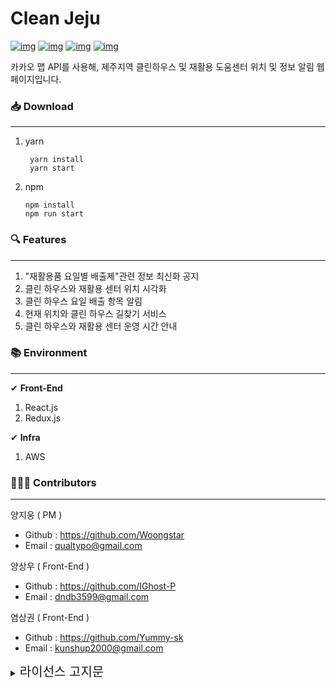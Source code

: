# Clean Jeju

[![img](https://camo.githubusercontent.com/2cfe64a6b94c3c17464c04567ae35986e06fd8df8228fb373864152adad57bb7/68747470733a2f2f696d672e736869656c64732e696f2f6769746875622f6973737565732f436c65616e2d486f7573652d4a656a752f436c65616e2d486f7573652d4a656a75)](https://camo.githubusercontent.com/2cfe64a6b94c3c17464c04567ae35986e06fd8df8228fb373864152adad57bb7/68747470733a2f2f696d672e736869656c64732e696f2f6769746875622f6973737565732f436c65616e2d486f7573652d4a656a752f436c65616e2d486f7573652d4a656a75) [![img](https://camo.githubusercontent.com/049b077fa37eafeb0c01284794474e95a9417441602f3c23ed439fdac8232371/68747470733a2f2f696d672e736869656c64732e696f2f6769746875622f666f726b732f436c65616e2d486f7573652d4a656a752f436c65616e2d486f7573652d4a656a75)](https://camo.githubusercontent.com/049b077fa37eafeb0c01284794474e95a9417441602f3c23ed439fdac8232371/68747470733a2f2f696d672e736869656c64732e696f2f6769746875622f666f726b732f436c65616e2d486f7573652d4a656a752f436c65616e2d486f7573652d4a656a75) [![img](https://camo.githubusercontent.com/428e29f6bd69e4dc812e7288c8c3238bd18def16ea867f20360c65727956efbe/68747470733a2f2f696d672e736869656c64732e696f2f6769746875622f73746172732f436c65616e2d486f7573652d4a656a752f436c65616e2d486f7573652d4a656a75)](https://camo.githubusercontent.com/428e29f6bd69e4dc812e7288c8c3238bd18def16ea867f20360c65727956efbe/68747470733a2f2f696d672e736869656c64732e696f2f6769746875622f73746172732f436c65616e2d486f7573652d4a656a752f436c65616e2d486f7573652d4a656a75) [![img](https://camo.githubusercontent.com/ace29fb45f78771cee535c2488c72372be01058dc343f87a823259297651e7cb/68747470733a2f2f696d672e736869656c64732e696f2f6769746875622f6c6963656e73652f436c65616e2d486f7573652d4a656a752f436c65616e2d486f7573652d4a656a75)](https://camo.githubusercontent.com/ace29fb45f78771cee535c2488c72372be01058dc343f87a823259297651e7cb/68747470733a2f2f696d672e736869656c64732e696f2f6769746875622f6c6963656e73652f436c65616e2d486f7573652d4a656a752f436c65616e2d486f7573652d4a656a75)

카카오 맵 API를 사용해, 제주지역 클린하우스 및 재활용 도움센터 위치 및 정보 알림 웹페이지입니다.



### 📥 Download

------

1. yarn

   ```
    yarn install 
    yarn start
   ```

2. npm

   ```
   npm install
   npm run start
   ```



### 🔍 Features

------

1. "재활용품 요일별 배출제"관련 정보 최신화 공지
2. 클린 하우스와 재활용 센터 위치 시각화
3. 클린 하우스 요일 배출 항목 알림
4. 현재 위치와 클린 하우스 길찾기 서비스
5. 클린 하우스와 재활용 센터 운영 시간 안내

### 📚 Environment

------

✔ **Front-End**

1. React.js
2. Redux.js



✔ **Infra**

1. AWS



### 👨‍👨‍👦 Contributors

------



양지웅 ( PM )

- Github : https://github.com/Woongstar
- Email : [qualtypo@gmail.com](mailto:qualtypo@gmail.com)

양상우 ( Front-End ) 

+ Github : https://github.com/IGhost-P
+  Email : dndb3599@gmail.com

염상권 ( Front-End ) 

+ Github : https://github.com/Yummy-sk 
+ Email : kunshup2000@gmail.com

<details>
    <summary><span style="font-size: 20px">
        라이선스 고지문
        </span></summary>
    <div markdown="1">
<br/><br/>
<h1>OSS Notice | Clean-House-Jeju</h1>
<br/><br/>
This application is Copyright © (owner name). All rights reserved.
<br/><br/>
The following sets forth attribution notices for third party software that may be contained in this application.
<br/><br/>
<h4>
    @testing-library/user-event
        </h4>
<br/><br/>
https://github.com/testing-library/user-event
<br/><br/>
Copyright 2020 Giorgio Polvara
<br/><br/>
MIT License
<br/><br/>
<h4>
    
   axios     </h4>
<br/><br/>
https://github.com/axios/axios
<br/><br/>
Copyright 2014-present Matt Zabriskie
<br/><br/>
MIT License
<br/><br/>
<h4>
    Bootstrap
        </h4>
<br/><br/>
https://github.com/twbs/bootstrap/
<br/><br/>
Copyright 2011-2017 Twitter, Inc.
<br/><br/>
Copyright 2011-2017 The Bootstrap Authors
<br/><br/>
MIT License
<br/><br/>
<h4>
    Create React App
        </h4>
<br/><br/>
https://github.com/facebook/create-react-app
<br/><br/>
Copyright 2013-present, Facebook, Inc.
<br/><br/>
MIT License
<br/><br/>
       <h4>Facebook React</h4>
<br/><br/>
https://github.com/facebook/react
<br/><br/>
Copyright 2013-present, Facebook, Inc.
<br/><br/>
MIT License
<br/><br/>
        <h4>
            jest-dom
        </h4>
<br/><br/>
https://github.com/testing-library/jest-dom
<br/><br/>
Copyright 2017 Kent C. Dodds
<br/><br/>
MIT License
<br/><br/>
        <h4>
            Material-UI
        </h4>
<br/><br/>
https://github.com/mui-org/material-ui
<br/><br/>
Copyright 2014 Call-Em-All
<br/><br/>
MIT License
<br/><br/>
        <h4>
            React Icons
        </h4>
<br/><br/>
https://github.com/react-icons/react-icons
<br/><br/>
Copyright 2018 kamijin_fanta
<br/><br/>
MIT License
<br/><br/>
        <h4>React Redux</h4>
<br/><br/>
https://github.com/reduxjs/react-redux
<br/><br/>
Copyright 2015-present Dan Abramov
<br/><br/>
MIT License
<br/><br/>
        <h4>
            React Testing Library
        </h4>
<br/><br/>
https://github.com/testing-library/react-testing-library
<br/><br/>
Copyright 2017 Kent C. Dodds
<br/><br/>
MIT License
<br/><br/>
        <h4>
            react-accessible-accordion
        </h4>
<br/><br/>
https://github.com/springload/react-accessible-accordion
<br/><br/>
MIT License
<br/><br/>
        <h4>
            React-Bootstrap
        </h4>
<br/><br/>
https://github.com/react-bootstrap/react-bootstrap
<br/><br/>
Copyright 2014-present Stephen J. Collings, Matthew Honnibal, Pieter Vanderwerff
<br/><br/>
MIT License
<br/><br/>
        <h4>
            react-infinite-scroll-component
        </h4>
<br/><br/>
https://github.com/ankeetmaini/react-infinite-scroll-component
<br/><br/>
Copyright Ankeet Maini
<br/><br/>
MIT License
<br/><br/>
        <h4>
            Redux
        </h4>
<br/><br/>
https://github.com/reduxjs/redux
<br/><br/>
Copyright 2015-present Dan Abramov
<br/><br/>
MIT License
<br/><br/>
        <h4>
            Redux DevTools Extension
        </h4>
<br/><br/>
https://github.com/zalmoxisus/redux-devtools-extension
<br/><br/>
Copyright 2015-present Mihail Diordiev
<br/><br/>
MIT License
<br/><br/>
        <h4>
            Redux Thunk
        </h4>
<br/><br/>
https://github.com/reduxjs/redux-thunk
<br/><br/>
Copyright 2015-present Dan Abramov
<br/><br/>
MIT License
<br/><br/>
        <h4>
            styled-components
        </h4>
<br/><br/>
https://github.com/styled-components/styled-components
<br/><br/>
Copyright 2016-present Glen Maddern and Maximilian Stoiber
<br/><br/>
MIT License
<br/><br/>
        <h4>
            styled-reset
        </h4>
<br/><br/>
https://github.com/zacanger/styled-reset
<br/><br/>
Copyright Zac Anger
<br/><br/>
GNU Lesser General Public License v3.0 or later
<br/><br/>
        <h4>
            web-vitals
        </h4>
<br/><br/>
https://github.com/GoogleChrome/web-vitals
<br/><br/>
Copyright 2020 Google LLC
<br/><br/>
Apache License 2.0
<br/><br/>
       <hr/>
       <h3>GNU Lesser General Public License v3.0 or later</h3>
<br/><br/>
GNU LESSER GENERAL PUBLIC LICENSE
<br/><br/>
Version 3, 29 June 2007
<br/><br/>
Copyright (C) 2007 Free Software Foundation, Inc. 
<br/><br/>
Everyone is permitted to copy and distribute verbatim copies of this license document, but changing it is not allowed.
<br/><br/>
This version of the GNU Lesser General Public License incorporates the terms and conditions of version 3 of the GNU General Public License, supplemented by the additional permissions listed below.
<br/><br/>
   0. Additional Definitions.
<br/>
<br/>
<br/>
      As used herein, "this License" refers to version 3 of the GNU Lesser General Public License, and the "GNU GPL" refers to version 3 of the GNU General Public License.
<br/>
<br/>
<br/>
      "The Library" refers to a covered work governed by this License, other than an Application or a Combined Work as defined below.
<br/>
<br/>
<br/>
      An "Application" is any work that makes use of an interface provided by the Library, but which is not otherwise based on the Library. Defining a subclass of a class defined by the Library is deemed a mode of using an interface provided by the Library.
<br/>
<br/>
<br/>
      A "Combined Work" is a work produced by combining or linking an Application with the Library. The particular version of the Library with which the Combined Work was made is also called the "Linked Version".
<br/>
<br/>
<br/>
      The "Minimal Corresponding Source" for a Combined Work means the Corresponding Source for the Combined Work, excluding any source code for portions of the Combined Work that, considered in isolation, are based on the Application, and not on the Linked Version.
<br/>
<br/>
<br/><br/>
      The "Corresponding Application Code" for a Combined Work means the object code and/or source code for the Application, including any data and utility programs needed for reproducing the Combined Work from the Application, but excluding the System Libraries of the Combined Work.
<br/><br/>
   1. Exception to Section 3 of the GNU GPL.
<br/><br/>
   You may convey a covered work under sections 3 and 4 of this License without being bound by section 3 of the GNU GPL.
<br/><br/>
   2. Conveying Modified Versions.
<br/><br/>
   If you modify a copy of the Library, and, in your modifications, a facility refers to a function or data to be supplied by an Application that uses the facility (other than as an argument passed when the facility is invoked), then you may convey a copy of the modified version:
<br/><br/>
      a) under this License, provided that you make a good faith effort to ensure that, in the event an Application does not supply the function or data, the facility still operates, and performs whatever part of its purpose remains meaningful, or
<br/><br/>
      b) under the GNU GPL, with none of the additional permissions of this License applicable to that copy.
<br/><br/>
   3. Object Code Incorporating Material from Library Header Files.
<br/><br/>
   The object code form of an Application may incorporate material from a header file that is part of the Library. You may convey such object code under terms of your choice, provided that, if the incorporated material is not limited to numerical parameters, data structure layouts and accessors, or small macros, inline functions and templates (ten or fewer lines in length), you do both of the following:
<br/><br/>
      a) Give prominent notice with each copy of the object code that the Library is used in it and that the Library and its use are covered by this License.
<br/><br/>
      b) Accompany the object code with a copy of the GNU GPL and this license document.
<br/><br/>
   4. Combined Works.
<br/><br/>
   You may convey a Combined Work under terms of your choice that, taken together, effectively do not restrict modification of the portions of the Library contained in the Combined Work and reverse engineering for debugging such modifications, if you also do each of the following:
<br/><br/>
      a) Give prominent notice with each copy of the Combined Work that the Library is used in it and that the Library and its use are covered by this License.
<br/><br/>
      b) Accompany the Combined Work with a copy of the GNU GPL and this license document.
<br/><br/>
      c) For a Combined Work that displays copyright notices during execution, include the copyright notice for the Library among these notices, as well as a reference directing the user to the copies of the GNU GPL and this license document.
<br/><br/>
      d) Do one of the following:
<br/><br/>
         0) Convey the Minimal Corresponding Source under the terms of this License, and the Corresponding Application Code in a form suitable for, and under terms that permit, the user to recombine or relink the Application with a modified version of the Linked Version to produce a modified Combined Work, in the manner specified by section 6 of the GNU GPL for conveying Corresponding Source.
<br/><br/>
         1) Use a suitable shared library mechanism for linking with the Library. A suitable mechanism is one that (a) uses at run time a copy of the Library already present on the user's computer system, and (b) will operate properly with a modified version of the Library that is interface-compatible with the Linked Version.
<br/><br/>
      e) Provide Installation Information, but only if you would otherwise be required to provide such information under section 6 of the GNU GPL, and only to the extent that such information is necessary to install and execute a modified version of the Combined Work produced by recombining or relinking the Application with a modified version of the Linked Version. (If you use option 4d0, the Installation Information must accompany the Minimal Corresponding Source and Corresponding Application Code. If you use option 4d1, you must provide the Installation Information in the manner specified by section 6 of the GNU GPL for conveying Corresponding Source.)
<br/><br/>
   5. Combined Libraries.
<br/><br/>
   You may place library facilities that are a work based on the Library side by side in a single library together with other library facilities that are not Applications and are not covered by this License, and convey such a combined library under terms of your choice, if you do both of the following:
<br/><br/>
      a) Accompany the combined library with a copy of the same work based on the Library, uncombined with any other library facilities, conveyed under the terms of this License.
<br/><br/>
      b) Give prominent notice with the combined library that part of it is a work based on the Library, and explaining where to find the accompanying uncombined form of the same work.
<br/><br/>
   6. Revised Versions of the GNU Lesser General Public License.
<br/><br/>
   The Free Software Foundation may publish revised and/or new versions of the GNU Lesser General Public License from time to time. Such new versions will be similar in spirit to the present version, but may differ in detail to address new problems or concerns.
<br/><br/>
   Each version is given a distinguishing version number. If the Library as you received it specifies that a certain numbered version of the GNU Lesser General Public License "or any later version" applies to it, you have the option of following the terms and conditions either of that published version or of any later version published by the Free Software Foundation. If the Library as you received it does not specify a version number of the GNU Lesser General Public License, you may choose any version of the GNU Lesser General Public License ever published by the Free Software Foundation.
<br/><br/>
   If the Library as you received it specifies that a proxy can decide whether future versions of the GNU Lesser General Public License shall apply, that proxy's public statement of acceptance of any version is permanent authorization for you to choose that version for the Library.
<br/><br/>

<h3>Apache License 2.0</h3>
<br/><br/>
      Apache License
<br/><br/>
      Version 2.0, January 2004
<br/><br/>
      http://www.apache.org/licenses/
<br/><br/>
TERMS AND CONDITIONS FOR USE, REPRODUCTION, AND DISTRIBUTION
<br/><br/>
1. Definitions.
<br/><br/>
"License" shall mean the terms and conditions for use, reproduction, and distribution as defined by Sections 1 through 9 of this document.
<br/><br/>
"Licensor" shall mean the copyright owner or entity authorized by the copyright owner that is granting the License.
<br/><br/>
"Legal Entity" shall mean the union of the acting entity and all other entities that control, are controlled by, or are under common control with that entity. For the purposes of this definition, "control" means (i) the power, direct or indirect, to cause the direction or management of such entity, whether by contract or otherwise, or (ii) ownership of fifty percent (50%) or more of the outstanding shares, or (iii) beneficial ownership of such entity.
<br/><br/>
"You" (or "Your") shall mean an individual or Legal Entity exercising permissions granted by this License.
<br/><br/>
"Source" form shall mean the preferred form for making modifications, including but not limited to software source code, documentation source, and configuration files.
<br/><br/>
"Object" form shall mean any form resulting from mechanical transformation or translation of a Source form, including but not limited to compiled object code, generated documentation, and conversions to other media types.
<br/><br/>
"Work" shall mean the work of authorship, whether in Source or Object form, made available under the License, as indicated by a copyright notice that is included in or attached to the work (an example is provided in the Appendix below).
<br/><br/>
"Derivative Works" shall mean any work, whether in Source or Object form, that is based on (or derived from) the Work and for which the editorial revisions, annotations, elaborations, or other modifications represent, as a whole, an original work of authorship. For the purposes of this License, Derivative Works shall not include works that remain separable from, or merely link (or bind by name) to the interfaces of, the Work and Derivative Works thereof.
<br/><br/>
"Contribution" shall mean any work of authorship, including the original version of the Work and any modifications or additions to that Work or Derivative Works thereof, that is intentionally submitted to Licensor for inclusion in the Work by the copyright owner or by an individual or Legal Entity authorized to submit on behalf of the copyright owner. For the purposes of this definition, "submitted" means any form of electronic, verbal, or written communication sent to the Licensor or its representatives, including but not limited to communication on electronic mailing lists, source code control systems, and issue tracking systems that are managed by, or on behalf of, the Licensor for the purpose of discussing and improving the Work, but excluding communication that is conspicuously marked or otherwise designated in writing by the copyright owner as "Not a Contribution."
<br/><br/>
"Contributor" shall mean Licensor and any individual or Legal Entity on behalf of whom a Contribution has been received by Licensor and subsequently incorporated within the Work.
<br/><br/>
2. Grant of Copyright License. Subject to the terms and conditions of this License, each Contributor hereby grants to You a perpetual, worldwide, non-exclusive, no-charge, royalty-free, irrevocable copyright license to reproduce, prepare Derivative Works of, publicly display, publicly perform, sublicense, and distribute the Work and such Derivative Works in Source or Object form.
<br/><br/>
3. Grant of Patent License. Subject to the terms and conditions of this License, each Contributor hereby grants to You a perpetual, worldwide, non-exclusive, no-charge, royalty-free, irrevocable (except as stated in this section) patent license to make, have made, use, offer to sell, sell, import, and otherwise transfer the Work, where such license applies only to those patent claims licensable by such Contributor that are necessarily infringed by their Contribution(s) alone or by combination of their Contribution(s) with the Work to which such Contribution(s) was submitted. If You institute patent litigation against any entity (including a cross-claim or counterclaim in a lawsuit) alleging that the Work or a Contribution incorporated within the Work constitutes direct or contributory patent infringement, then any patent licenses granted to You under this License for that Work shall terminate as of the date such litigation is filed.
<br/><br/>
4. Redistribution. You may reproduce and distribute copies of the Work or Derivative Works thereof in any medium, with or without modifications, and in Source or Object form, provided that You meet the following conditions:
<br/><br/>
     (a) You must give any other recipients of the Work or Derivative Works a copy of this License; and
<br/><br/>
     (b) You must cause any modified files to carry prominent notices stating that You changed the files; and
<br/><br/>
     (c) You must retain, in the Source form of any Derivative Works that You distribute, all copyright, patent, trademark, and attribution notices from the Source form of the Work, excluding those notices that do not pertain to any part of the Derivative Works; and
<br/><br/>
     (d) If the Work includes a "NOTICE" text file as part of its distribution, then any Derivative Works that You distribute must include a readable copy of the attribution notices contained within such NOTICE file, excluding those notices that do not pertain to any part of the Derivative Works, in at least one of the following places: within a NOTICE text file distributed as part of the Derivative Works; within the Source form or documentation, if provided along with the Derivative Works; or, within a display generated by the Derivative Works, if and wherever such third-party notices normally appear. The contents of the NOTICE file are for informational purposes only and do not modify the License. You may add Your own attribution notices within Derivative Works that You distribute, alongside or as an addendum to the NOTICE text from the Work, provided that such additional attribution notices cannot be construed as modifying the License.
<br/><br/>
     You may add Your own copyright statement to Your modifications and may provide additional or different license terms and conditions for use, reproduction, or distribution of Your modifications, or for any such Derivative Works as a whole, provided Your use, reproduction, and distribution of the Work otherwise complies with the conditions stated in this License.
<br/><br/>
5. Submission of Contributions. Unless You explicitly state otherwise, any Contribution intentionally submitted for inclusion in the Work by You to the Licensor shall be under the terms and conditions of this License, without any additional terms or conditions. Notwithstanding the above, nothing herein shall supersede or modify the terms of any separate license agreement you may have executed with Licensor regarding such Contributions.
<br/>
6. Trademarks. This License does not grant permission to use the trade names, trademarks, service marks, or product names of the Licensor, except as required for reasonable and customary use in describing the origin of the Work and reproducing the content of the NOTICE file.
<br/><br/>
7. Disclaimer of Warranty. Unless required by applicable law or agreed to in writing, Licensor provides the Work (and each Contributor provides its Contributions) on an "AS IS" BASIS, WITHOUT WARRANTIES OR CONDITIONS OF ANY KIND, either express or implied, including, without limitation, any warranties or conditions of TITLE, NON-INFRINGEMENT, MERCHANTABILITY, or FITNESS FOR A PARTICULAR PURPOSE. You are solely responsible for determining the appropriateness of using or redistributing the Work and assume any risks associated with Your exercise of permissions under this License.
<br/><br/>
8. Limitation of Liability. In no event and under no legal theory, whether in tort (including negligence), contract, or otherwise, unless required by applicable law (such as deliberate and grossly negligent acts) or agreed to in writing, shall any Contributor be liable to You for damages, including any direct, indirect, special, incidental, or consequential damages of any character arising as a result of this License or out of the use or inability to use the Work (including but not limited to damages for loss of goodwill, work stoppage, computer failure or malfunction, or any and all other commercial damages or losses), even if such Contributor has been advised of the possibility of such damages.
<br/><br/>
9. Accepting Warranty or Additional Liability. While redistributing the Work or Derivative Works thereof, You may choose to offer, and charge a fee for, acceptance of support, warranty, indemnity, or other liability obligations and/or rights consistent with this License. However, in accepting such obligations, You may act only on Your own behalf and on Your sole responsibility, not on behalf of any other Contributor, and only if You agree to indemnify, defend, and hold each Contributor harmless for any liability incurred by, or claims asserted against, such Contributor by reason of your accepting any such warranty or additional liability.
<br/><br/>
END OF TERMS AND CONDITIONS
<br/><br/>
APPENDIX: How to apply the Apache License to your work.
<br/><br/>
To apply the Apache License to your work, attach the following boilerplate notice, with the fields enclosed by brackets "[]" replaced with your own identifying information. (Don't include the brackets!)  The text should be enclosed in the appropriate comment syntax for the file format. We also recommend that a file or class name and description of purpose be included on the same "printed page" as the copyright notice for easier identification within third-party archives.
<br/><br/>
Copyright [yyyy] [name of copyright owner]
<br/><br/>
Licensed under the Apache License, Version 2.0 (the "License");
you may not use this file except in compliance with the License.
You may obtain a copy of the License at
<br/><br/>
http://www.apache.org/licenses/LICENSE-2.0
<br/><br/>
Unless required by applicable law or agreed to in writing, software
      <br/><br/>
distributed under the License is distributed on an "AS IS" BASIS,
WITHOUT WARRANTIES OR CONDITIONS OF ANY KIND, either express or implied.
      <br/><br/>
See the License for the specific language governing permissions and
<br/><br/>
      limitations under the License.
<br/><br/>
       <hr/>
       <h3>MIT License</h3>
<br/><br/>
MIT License
<br/><br/>
Copyright (c)  
<br/><br/>
Permission is hereby granted, free of charge, to any person obtaining a copy of this software and associated documentation files (the "Software"), to deal in the Software without restriction, including without limitation the rights to use, copy, modify, merge, publish, distribute, sublicense, and/or sell copies of the Software, and to permit persons to whom the Software is furnished to do so, subject to the following conditions:
<br/><br/>
The above copyright notice and this permission notice shall be included in all copies or substantial portions of the Software.
<br/><br/>
THE SOFTWARE IS PROVIDED "AS IS", WITHOUT WARRANTY OF ANY KIND, EXPRESS OR IMPLIED, INCLUDING BUT NOT LIMITED TO THE WARRANTIES OF MERCHANTABILITY, FITNESS FOR A PARTICULAR PURPOSE AND NONINFRINGEMENT. IN NO EVENT SHALL THE AUTHO
</div>
</details>

